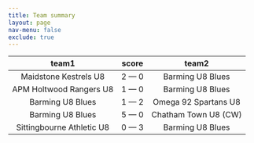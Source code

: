 ```yaml
---
title: Team summary
layout: page
nav-menu: false
exclude: true
---
```




|           team1           |    score    |        team2         |
|:-------------------------:|:-----------:|:--------------------:|
|   Maidstone Kestrels U8   | 2 &mdash; 0 |   Barming U8 Blues   |
|  APM Holtwood Rangers U8  | 1 &mdash; 0 |   Barming U8 Blues   |
|     Barming U8 Blues      | 1 &mdash; 2 | Omega 92 Spartans U8 |
|     Barming U8 Blues      | 5 &mdash; 0 | Chatham Town U8 (CW) |
| Sittingbourne Athletic U8 | 0 &mdash; 3 |   Barming U8 Blues   |

